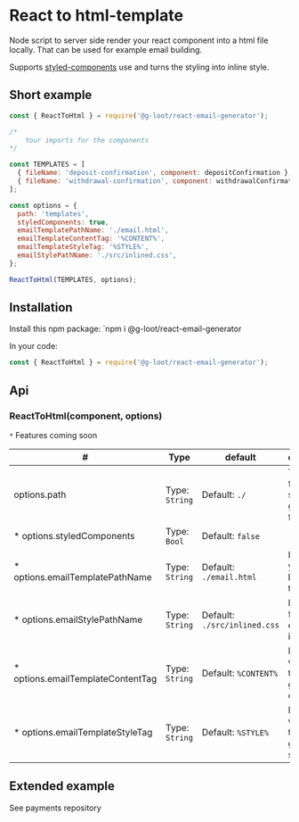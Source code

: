 # React to html-template

Node script to server side render your react component into a html file locally. That can be used for example email building.

Supports [styled-components](https://styled-components.com/) use and turns the styling into inline style.

## Short example

```js
const { ReactToHtml } = require('@g-loot/react-email-generator');

/*
    Your imports for the components
*/

const TEMPLATES = [
  { fileName: 'deposit-confirmation', component: depositConfirmation },
  { fileName: 'withdrawal-confirmation', component: withdrawalConfirmation },
];

const options = {
  path: 'templates',
  styledComponents: true,
  emailTemplatePathName: './email.html',
  emailTemplateContentTag: '%CONTENT%',
  emailTemplateStyleTag: '%STYLE%',
  emailStylePathName: './src/inlined.css',
};

ReactToHtml(TEMPLATES, options);
```

## Installation

Install this npm package:
`npm i @g-loot/react-email-generator

In your code:

```js
const { ReactToHtml } = require('@g-loot/react-email-generator');
```

## Api

### ReactToHtml(component, options)

`*` Features coming soon

| #                                  | Type           | default                      | description                                       |
| ---------------------------------- | -------------- | ---------------------------- | ------------------------------------------------- |
| options.path                       | Type: `String` | Default: `./`                | Target folder to save the generated files to      |
| \* options.styledComponents        | Type: `Bool`   | Default: `false`             |                                                   |
| \* options.emailTemplatePathName   | Type: `String` | Default: `./email.html`      | Provide your own html-template                    |
| \* options.emailStylePathName      | Type: `String` | Default: `./src/inlined.css` | Provide css files to be embedded in <head></head> |
| \* options.emailTemplateContentTag | Type: `String` | Default: `%CONTENT%`         | Identifier where to target the generated content. |
| \* options.emailTemplateStyleTag   | Type: `String` | Default: `%STYLE%`           | Identifier where to target the generated styles.  |

## Extended example

See payments repository
